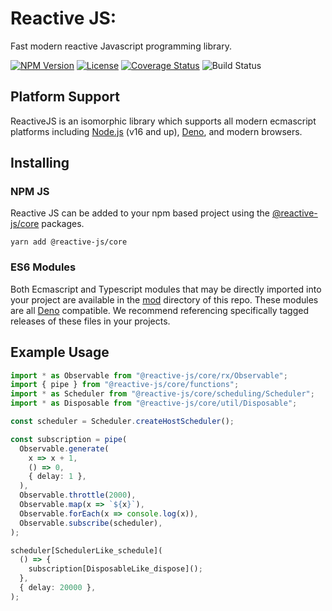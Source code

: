 # Reactive JS:

Fast modern reactive Javascript programming library.

[![NPM Version](https://img.shields.io/npm/v/@reactive-js/core.svg)](https://npmjs.com/package/@reactive-js/core) [![License](https://img.shields.io/npm/l/@reactive-js/core.svg)](https://npmjs.com/package/@reactive-js/core) [![Coverage Status](https://coveralls.io/repos/github/bordoley/reactive-js/badge.svg?branch=master)](https://coveralls.io/github/bordoley/reactive-js?branch=master) ![Build Status](https://github.com/bordoley/reactive-js/actions/workflows/build.yml/badge.svg)

## Platform Support

ReactiveJS is an isomorphic library which supports all modern ecmascript platforms including [Node.js](https://nodejs.org/) (v16 and up), [Deno](https://deno.land/), and modern browsers.

## Installing

### NPM JS

Reactive JS can be added to your npm based project using the [@reactive-js/core](https://www.npmjs.com/@reactive-js/core) packages.

```
yarn add @reactive-js/core
```

### ES6 Modules

Both Ecmascript and Typescript modules that may be directly imported into your project are available in the [mod](./mod) directory of this repo. These modules are all [Deno](https://deno.land/) compatible. We recommend referencing specifically tagged releases of these files in your projects.

## Example Usage

```typescript
import * as Observable from "@reactive-js/core/rx/Observable";
import { pipe } from "@reactive-js/core/functions";
import * as Scheduler from "@reactive-js/core/scheduling/Scheduler";
import * as Disposable from "@reactive-js/core/util/Disposable";

const scheduler = Scheduler.createHostScheduler();

const subscription = pipe(
  Observable.generate(
    x => x + 1,
    () => 0,
    { delay: 1 },
  ),
  Observable.throttle(2000),
  Observable.map(x => `${x}`),
  Observable.forEach(x => console.log(x)),
  Observable.subscribe(scheduler),
);

scheduler[SchedulerLike_schedule](
  () => {
    subscription[DisposableLike_dispose]();
  },
  { delay: 20000 },
);
```
